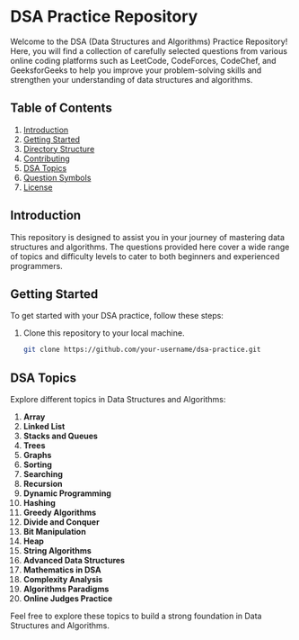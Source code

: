 # DSA Practice Repository

Welcome to the DSA (Data Structures and Algorithms) Practice Repository! Here, you will find a collection of carefully selected questions from various online coding platforms such as LeetCode, CodeForces, CodeChef, and GeeksforGeeks to help you improve your problem-solving skills and strengthen your understanding of data structures and algorithms.

## Table of Contents

1. [Introduction](#introduction)
2. [Getting Started](#getting-started)
3. [Directory Structure](#directory-structure)
4. [Contributing](#contributing)
5. [DSA Topics](#dsa-topics)
6. [Question Symbols](#question-symbols)
7. [License](#license)


## Introduction

This repository is designed to assist you in your journey of mastering data structures and algorithms. The questions provided here cover a wide range of topics and difficulty levels to cater to both beginners and experienced programmers.

## Getting Started

To get started with your DSA practice, follow these steps:

1. Clone this repository to your local machine.
   ```bash
   git clone https://github.com/your-username/dsa-practice.git

## DSA Topics

Explore different topics in Data Structures and Algorithms:

1. **Array**
2. **Linked List**
3. **Stacks and Queues**
4. **Trees**
5. **Graphs**
6. **Sorting**
7. **Searching**
8. **Recursion**
9. **Dynamic Programming**
10. **Hashing**
11. **Greedy Algorithms**
12. **Divide and Conquer**
13. **Bit Manipulation**
14. **Heap**
15. **String Algorithms**
16. **Advanced Data Structures**
17. **Mathematics in DSA**
18. **Complexity Analysis**
19. **Algorithms Paradigms**
20. **Online Judges Practice**

Feel free to explore these topics to build a strong foundation in Data Structures and Algorithms.

